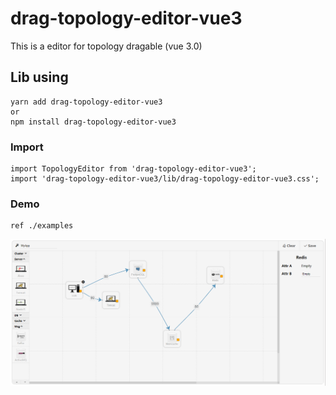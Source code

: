 # drag-topology-editor-vue3
This is a editor for topology dragable (vue 3.0)

## Lib using
```
yarn add drag-topology-editor-vue3 
or
npm install drag-topology-editor-vue3
```
### Import
```
import TopologyEditor from 'drag-topology-editor-vue3';
import 'drag-topology-editor-vue3/lib/drag-topology-editor-vue3.css';
```
### Demo 
```
ref ./examples
```
![image](https://github.com/lindongchen/drag-topology-editor-vue3/blob/main/demo.png)

